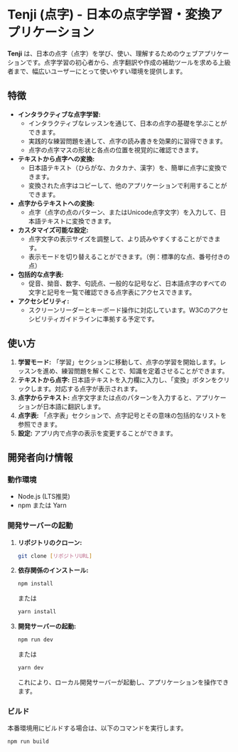 # Tenji (点字) - 日本の点字学習・変換アプリケーション

**Tenji** は、日本の点字（点字）を学び、使い、理解するためのウェブアプリケーションです。点字学習の初心者から、点字翻訳や作成の補助ツールを求める上級者まで、幅広いユーザーにとって使いやすい環境を提供します。

## 特徴

*   **インタラクティブな点字学習:**
    *   インタラクティブなレッスンを通じて、日本の点字の基礎を学ぶことができます。
    *   実践的な練習問題を通して、点字の読み書きを効果的に習得できます。
    * 点字の点字マスの形状と各点の位置を視覚的に確認できます。
*   **テキストから点字への変換:**
    *   日本語テキスト（ひらがな、カタカナ、漢字）を、簡単に点字に変換できます。
    *   変換された点字はコピーして、他のアプリケーションで利用することができます。
*   **点字からテキストへの変換:**
    *   点字（点字の点のパターン、またはUnicode点字文字）を入力して、日本語テキストに変換できます。
*   **カスタマイズ可能な設定:**
    *   点字文字の表示サイズを調整して、より読みやすくすることができます。
    *   表示モードを切り替えることができます。（例：標準的な点、番号付きの点）
*   **包括的な点字表:**
    *   促音、拗音、数字、句読点、一般的な記号など、日本語点字のすべての文字と記号を一覧で確認できる点字表にアクセスできます。
* **アクセシビリティ:**
    * スクリーンリーダーとキーボード操作に対応しています。W3Cのアクセシビリティガイドラインに準拠する予定です。

## 使い方

1.  **学習モード:** 「学習」セクションに移動して、点字の学習を開始します。レッスンを進め、練習問題を解くことで、知識を定着させることができます。
2.  **テキストから点字:** 日本語テキストを入力欄に入力し、「変換」ボタンをクリックします。対応する点字が表示されます。
3.  **点字からテキスト:** 点字文字または点のパターンを入力すると、アプリケーションが日本語に翻訳します。
4.  **点字表:** 「点字表」セクションで、点字記号とその意味の包括的なリストを参照できます。
5. **設定:** アプリ内で点字の表示を変更することができます。

## 開発者向け情報

### 動作環境

*   Node.js (LTS推奨)
*   npm または Yarn

### 開発サーバーの起動

1.  **リポジトリのクローン:**
    ```bash
    git clone [リポジトリURL]
    ```
2.  **依存関係のインストール:**
    ```bash
    npm install
    ```
    または
    ```bash
    yarn install
    ```
3.  **開発サーバーの起動:**
    ```bash
    npm run dev
    ```
    または
    ```bash
    yarn dev
    ```
    これにより、ローカル開発サーバーが起動し、アプリケーションを操作できます。

### ビルド

本番環境用にビルドする場合は、以下のコマンドを実行します。

```bash
npm run build

